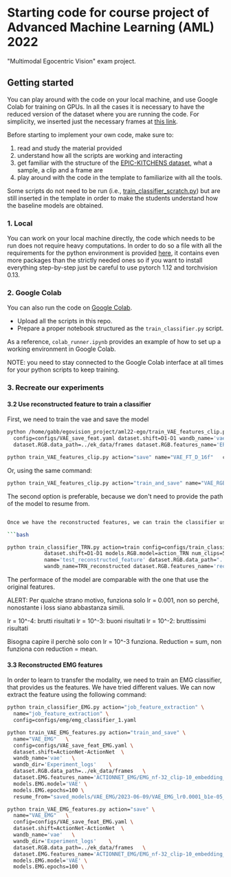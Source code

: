 # Starting code for course project of Advanced Machine Learning (AML) 2022
"Multimodal Egocentric Vision" exam project.


## Getting started

You can play around with the code on your local machine, and use Google Colab for training on GPUs. 
In all the cases it is necessary to have the reduced version of the dataset where you are running the code. For simplicity, we inserted just the necessary frames at [this link](https://drive.google.com/drive/folders/1dJOtZ07WovP3YSCRAnU0E4gsfqDzpMVo?usp=share_link).

Before starting to implement your own code, make sure to:
1. read and study the material provided
2. understand how all the scripts are working and interacting
3. get familiar with the structure of the [EPIC-KITCHENS dataset](https://epic-kitchens.github.io/2022), what a sample, a clip and a frame are
4. play around with the code in the template to familiarize with all the tools.

Some scripts do not need to be run (i.e., [train_classifier_scratch.py](./train_classifier_scratch.py)) but are still inserted in the template in order to make the students understand how the baseline models are obtained.

### 1. Local

You can work on your local machine directly, the code which needs to be run does not require heavy computations. 
In order to do so a file with all the requirements for the python environment is provided [here](requirements.yaml), it contains even more packages than the strictly needed ones so if you want to install everything step-by-step just be careful to use pytorch 1.12 and torchvision 0.13. 

### 2. Google Colab

You can also run the code on [Google Colab](https://colab.research.google.com/).

- Upload all the scripts in this repo.
- Prepare a proper notebook structured as the `train_classifier.py` script.

As a reference, `colab_runner.ipynb` provides an example of how to set up a working environment in Google Colab.

NOTE: you need to stay connected to the Google Colab interface at all times for your python scripts to keep training.

### 3. Recreate our experiments

#### 3.2 Use reconstructed feature to train a classifier
First, we need to train the vae and save the model

```bash
python /home/gabb/egovision_project/aml22-ego/train_VAE_features_clip.py action="train"  name="VAE_FT_D_16f" \
  config=configs/VAE_save_feat.yaml dataset.shift=D1-D1 wandb_name='vae' wandb_dir='Experiment_logs'  \
  dataset.RGB.data_path=../ek_data/frames dataset.RGB.features_name='EPIC/FT_D_D1_16f_5c' models.RGB.model='VAE'
```

```bash
python train_VAE_features_clip.py action="save" name="VAE_FT_D_16f"   config=configs/VAE_save_feat.yaml   dataset.shift=D1-D1   wandb_name='vae'  wandb_dir='Experiment_logs'  dataset.RGB.data_path=../ek_data/frames    dataset.RGB.features_name='EPIC/FT_D_D1_16f_5c'  models.RGB.model='VAE' resume_from='saved_models/VAE_RGB/VAE_FT_D_16f_lr0.0001_1.pth'
```

Or, using the same command:

```bash
python train_VAE_features_clip.py action="train_and_save" name="VAE_RGB" config=configs/VAE_save_feat.yaml   dataset.shift=D1-D1   wandb_name='vae-rgb'  wandb_dir='Experiment_logs'  dataset.RGB.data_path=../ek_data/frames    dataset.RGB.features_name='EPIC/FT_D_D1_16f_5c'  models.RGB.model='VAE'
```

The second option is preferable, because we don't need to provide the path of the model to resume from.


```bash

Once we have the reconstructed features, we can train the classifier using them as input.

```bash

python train_classifier_TRN.py action=train config=configs/train_classifier.yaml \
            dataset.shift=D1-D1 models.RGB.model=action_TRN num_clips=5 \
            name='test_reconstructed_feature' dataset.RGB.data_path="../ek_data/frames/" \
            wandb_name=TRN_reconstructed dataset.RGB.features_name='reconstructed/VAE_0.001_2023-05-26 10:41:49.665145'
```

The performace of the model are comparable with the one that use the original features.

ALERT: Per qualche strano motivo, funziona solo lr = 0.001, non so perché, nonostante i loss siano abbastanza simili.

lr = 10^-4: brutti risultati
lr = 10^-3: buoni risultati
lr = 10^-2: bruttissimi risultati

Bisogna capire il perchè solo con lr = 10^-3 funziona. Reduction = sum, non funziona con reduction = mean.


#### 3.3 Reconstructed EMG features

In order to learn to transfer the modality, we need to train an EMG classifier, that provides us the features. We have tried different values. We can now extract the feature using the following command:

```bash
python train_classifier_EMG.py action="job_feature_extraction" \
  name="job_feature_extraction" \
  config=configs/emg/emg_classifier_1.yaml 
```

```bash
python train_VAE_EMG_features.py action="train_and_save" \
  name="VAE_EMG"   \
  config=configs/VAE_save_feat_EMG.yaml \
  dataset.shift=ActionNet-ActionNet  \
  wandb_name='vae'   \
  wandb_dir='Experiment_logs'    \
  dataset.RGB.data_path=../ek_data/frames   \
  dataset.EMG.features_name='ACTIONNET_EMG/EMG_nf-32_clip-10_embedding_size-1024_U' \  
  models.EMG.model='VAE' \
  models.EMG.epochs=100 \
  resume_from="saved_models/VAE_EMG/2023-06-09/VAE_EMG_lr0.0001_b1e-05_2023-06-09 10:03:00.244178.pth"
```

```bash
python train_VAE_EMG_features.py action="save" \
  name="VAE_EMG"   \
  config=configs/VAE_save_feat_EMG.yaml \
  dataset.shift=ActionNet-ActionNet  \
  wandb_name='vae'   \
  wandb_dir='Experiment_logs'    \
  dataset.RGB.data_path=../ek_data/frames   \
  dataset.EMG.features_name='ACTIONNET_EMG/EMG_nf-32_clip-10_embedding_size-1024_U' \  
  models.EMG.model='VAE' \
  models.EMG.epochs=100 \
```